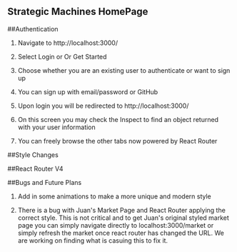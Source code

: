 ## Strategic Machines HomePage

##Authentication

1. Navigate to http://localhost:3000/

2. Select Login or Or Get Started

3. Choose whether you are an existing user to authenticate or want to sign up

4. You can sign up with email/password or GitHub

5. Upon login you will be redirected to http://localhost:3000/

6. On this screen you may check the Inspect to find an object returned with your user information

7. You can freely browse the other tabs now powered by React Router

##Style Changes

##React Router V4

##Bugs and Future Plans

1. Add in some animations to make a more unique and modern style

2. There is a bug with Juan's Market Page and React Router applying the correct style. This
is not critical and to get Juan's original styled market page you can simply navigate directly
to localhost:3000/market or simply refresh the market once react router has changed the URL.
We are working on finding what is casuing this to fix it.